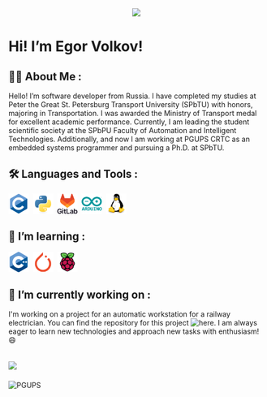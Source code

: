 <div id="header" align="center">
  <img src="https://media.giphy.com/media/v1.Y2lkPTc5MGI3NjExMDM0bXZoODNtZmYwbW5vOHd3eHhsMWNmbW5rM2Q0MnA5czcxZ3hmZSZlcD12MV9pbnRlcm5hbF9naWZfYnlfaWQmY3Q9Zw/zOvBKUUEERdNm/giphy.gif" width="300"/>
</div>

# Hi! I’m Egor Volkov!
## :man_technologist: About Me :
Hello! I’m software developer from Russia.
I have completed my studies at Peter the Great St. Petersburg Transport University (SPbTU) with honors, majoring in Transportation. I was awarded the Ministry of Transport medal for excellent academic performance. Currently, I am leading the student scientific society at the SPbPU Faculty of Automation and Intelligent Technologies. Additionally, and now I am working at PGUPS CRTC as an embedded systems programmer and pursuing a Ph.D. at SPbTU.
## :hammer_and_wrench: Languages and Tools :

<div>
  <img src="https://github.com/devicons/devicon/blob/master/icons/c/c-original.svg" title="C" alt="C" width="40" height="40"/>&nbsp;
  <img src="https://github.com/devicons/devicon/blob/master/icons/python/python-original.svg" title="Python" alt="Pyt" width="40" height="40"/>&nbsp;
  <img src="https://github.com/devicons/devicon/blob/master/icons/gitlab/gitlab-original-wordmark.svg" title="GitLab" alt="GitLAb" width="40" height="40"/>&nbsp;
  <img src="https://github.com/devicons/devicon/blob/master/icons/arduino/arduino-original-wordmark.svg" title="Arduino" alt="Arduino" width="40" height="40"/>&nbsp;
  <img src="https://github.com/devicons/devicon/blob/master/icons/linux/linux-original.svg" title="Linux" alt="Linux" width="40" height="40"/>&nbsp;
</div>

## 🌱 I’m learning :

<div>
  <img src="https://github.com/devicons/devicon/blob/master/icons/cplusplus/cplusplus-original.svg" title="cpp" alt="cpp" width="40" height="40"/>&nbsp;
  <img src="https://github.com/devicons/devicon/blob/master/icons/pytorch/pytorch-original.svg" title="pytorch" alt="pytorch" width="40" height="40"/>&nbsp;
  <img src="https://github.com/devicons/devicon/blob/master/icons/raspberrypi/raspberrypi-original.svg" title="RPI" alt="RPI" width="40" height="40"/>&nbsp;
</div>

## 🔭 I’m currently working on :
I'm working on a project for an automatic workstation for a railway electrician. You can find the repository for this project ![here](https://github.com/gole00201/CRTCvupz).
I am always eager to learn new technologies and approach new tasks with enthusiasm!😄

## ![](https://komarev.com/ghpvc/?username=gole00201&color=dc143c&color=green)

![PGUPS](https://school292.spb.ru/wp-content/uploads/2020/02/%D0%9F%D0%93%D0%A3%D0%9F%D0%A1.jpg)
